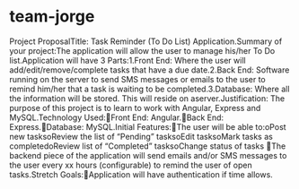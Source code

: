 # team-jorge
Project ProposalTitle: Task Reminder (To Do List) Application.Summary of your project:The application will allow the user to manage his/her To Do list.Application will have 3 Parts:1.Front End: Where the user will add/edit/remove/complete tasks that have a due date.2.Back End: Software running on the server to send SMS messages or emails to the user to remind him/her that a task is waiting to be completed.3.Database: Where all the information will be stored. This will reside on aserver.Justification: The purpose of this project is to learn to work with Angular, Express and MySQL.Technology Used:Front End: Angular.Back End: Express.Database: MySQL.Initial Features:The user will be able to:oPost new tasksoReview the list of “Pending” tasksoEdit tasksoMark tasks as completedoReview list of “Completed” tasksoChange status of tasks The backend piece of the application will send emails and/or SMS messages to the user every xx hours (configurable) to remind the user of open tasks.Stretch Goals:Application will have authentication if time allows.
